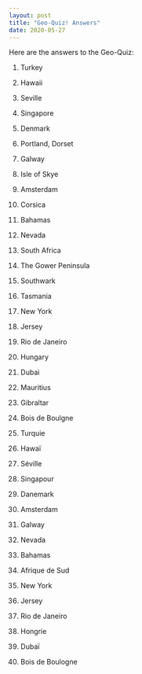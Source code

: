 ```yaml
---
layout: post
title: "Geo-Quiz! Answers"
date: 2020-05-27
---
```


Here are the answers to the Geo-Quiz:

1.	Turkey
2.	Hawaii
3.	Seville
4.	Singapore
5.	Denmark
6.	Portland, Dorset
7.	Galway
8.	Isle of Skye
9.	Amsterdam
10.	Corsica
11.	Bahamas
12.	Nevada
13.	South Africa
14.	The Gower Peninsula
15.	Southwark
16.	Tasmania
17.	New York
18.	Jersey
19.	Rio de Janeiro
20.	Hungary
21.	Dubai
22.	Mauritius
23.	Gibraltar
24. Bois de Boulgne


1.	Turquie
2.	Hawaï
3.	Séville
4.	Singapour
5.	Danemark
6.	Amsterdam
7.	Galway
8.	Nevada
9.	Bahamas
10.	Afrique de Sud
11.	New York
12.	Jersey
13.	Rio de Janeiro
14.	Hongrie
15.	Dubaï
16. Bois de Boulogne


